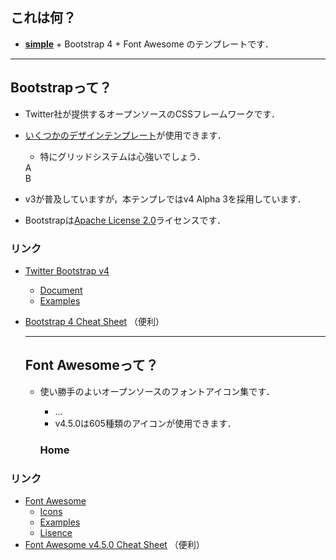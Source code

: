 
## これは何？

- **[simple](../simple)** + Bootstrap 4 + Font Awesome のテンプレートです．


---
## Bootstrapって？
- Twitter社が提供するオープンソースのCSSフレームワークです．
- [いくつかのデザインテンプレート](http://v4-alpha.getbootstrap.com/getting-started/introduction/)が使用できます．
    - 特にグリッドシステムは心強いでしょう．


    <!-- 992px以上で1:3レイアウト，未満で横いっぱいにします -->
    <div class="row">
      <div class="col-lg-3">A</div>
      <div class="col-lg-9">B</div>
    </div>

- v3が普及していますが，本テンプレではv4 Alpha 3を採用しています．
- Bootstrapは[Apache License 2.0](http://www.apache.org/licenses/LICENSE-2.0)ライセンスです．

### リンク
- [Twitter Bootstrap v4](http://v4-alpha.getbootstrap.com/)
  - [Document](http://v4-alpha.getbootstrap.com/getting-started/introduction/)
  - [Examples](http://v4-alpha.getbootstrap.com/examples/)
- [Bootstrap 4 Cheat Sheet](http://hackerthemes.com/bootstrap-cheatsheet/) （便利）


  ---
  ## Font Awesomeって？
  - 使い勝手のよいオープンソースのフォントアイコン集です．
    - <i class="fa fa-phone"></i><i class="fa fa-cubes"></i><i class="fa fa-twitter"></i><i class="fa fa-facebook"></i><i class="fa fa-arrow-down"></i><i class="fa fa-arrow-right"></i><i class="fa fa-download"></i><i class="fa fa-globe"></i><i class="fa fa-pencil"></i><i class="fa fa-star"></i><i class="fa fa-heart"></i><i class="fa fa-music"></i><i class="fa fa-picture-o"></i> …
    - v4.5.0は605種類のアイコンが使用できます．



    <!-- 家のアイコンを設置します -->
    <h3 class="row"><i class="fa fa-home"></i> Home</h3>

### リンク

- [Font Awesome](http://fontawesome.io/)
  - [Icons](http://fontawesome.io/icons/)
  - [Examples](http://fontawesome.io/examples/)
  - [Lisence](http://fontawesome.io/license/)
- [Font Awesome v4.5.0 Cheat Sheet](http://fontawesome.bootstrapcheatsheets.com/) （便利）
